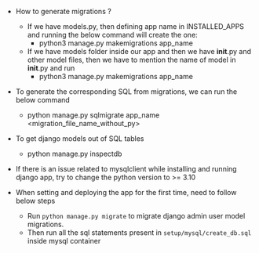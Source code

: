- How to generate migrations ?
    - If we have models.py, then defining app name in INSTALLED_APPS and running the below command will create the one:
        - python3 manage.py makemigrations app_name
    - If we have models folder inside our app and then we have __init__.py and other model files, then we have to mention the name of model in __init__.py and run
        - python3 manage.py makemigrations app_name

- To generate the corresponding SQL from migrations, we can run the below command
    - python manage.py sqlmigrate app_name <migration_file_name_without_py>

- To get django models out of SQL tables
    - python manage.py inspectdb

- If there is an issue related to mysqlclient while installing and running django app, try to change the python version to >= 3.10

- When setting and deploying the app for the first time, need to follow below steps
    - Run `python manage.py migrate` to migrate django admin user model migrations.
    - Then run all the sql statements present in `setup/mysql/create_db.sql` inside mysql container
